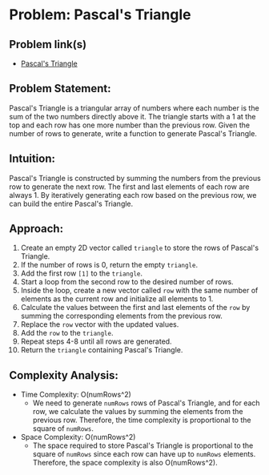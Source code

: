 # Problem: Pascal's Triangle

## Problem link(s)

- [Pascal's Triangle](https://leetcode.com/problems/pascals-triangle/)

## Problem Statement:

Pascal's Triangle is a triangular array of numbers where each number is the sum of the two numbers directly above it. The triangle starts with a 1 at the top and each row has one more number than the previous row. Given the number of rows to generate, write a function to generate Pascal's Triangle.

## Intuition:

Pascal's Triangle is constructed by summing the numbers from the previous row to generate the next row. The first and last elements of each row are always 1. By iteratively generating each row based on the previous row, we can build the entire Pascal's Triangle.

## Approach:

1. Create an empty 2D vector called `triangle` to store the rows of Pascal's Triangle.
2. If the number of rows is 0, return the empty `triangle`.
3. Add the first row `[1]` to the `triangle`.
4. Start a loop from the second row to the desired number of rows.
5. Inside the loop, create a new vector called `row` with the same number of elements as the current row and initialize all elements to 1.
6. Calculate the values between the first and last elements of the `row` by summing the corresponding elements from the previous row.
7. Replace the `row` vector with the updated values.
8. Add the `row` to the `triangle`.
9. Repeat steps 4-8 until all rows are generated.
10. Return the `triangle` containing Pascal's Triangle.

## Complexity Analysis:

- Time Complexity: O(numRows^2)
  - We need to generate `numRows` rows of Pascal's Triangle, and for each row, we calculate the values by summing the elements from the previous row. Therefore, the time complexity is proportional to the square of `numRows`.
- Space Complexity: O(numRows^2)
  - The space required to store Pascal's Triangle is proportional to the square of `numRows` since each row can have up to `numRows` elements. Therefore, the space complexity is also O(numRows^2).
